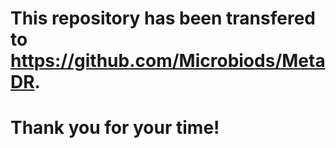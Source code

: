 # This repository has been transfered to https://github.com/Microbiods/MetaDR.
# Thank you for your time!
